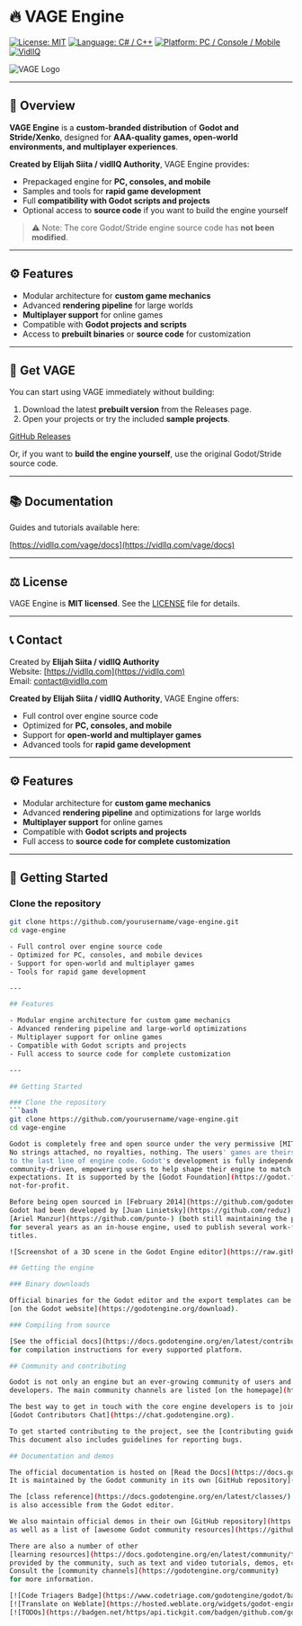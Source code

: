 # 🔥 VAGE Engine

[![License: MIT](https://img.shields.io/badge/License-MIT-yellow.svg)](https://opensource.org/licenses/MIT)
[![Language: C# / C++](https://img.shields.io/badge/Language-C%23%20%2F%20C++-blue.svg)]()
[![Platform: PC / Console / Mobile](https://img.shields.io/badge/Platform-PC%20%2F%20Console%20%2F%20Mobile-lightgrey.svg)]()
[![VidllQ](https://img.shields.io/badge/Powered_by-VidllQ-orange.svg)]()

![VAGE Logo](https://raw.githubusercontent.com/yourusername/your-repo-name/main/IMG-20250811-WA0000.jpg)

---

## 🌟 Overview

**VAGE Engine** is a **custom-branded distribution** of **Godot and Stride/Xenko**, designed for **AAA-quality games, open-world environments, and multiplayer experiences**.  

**Created by Elijah Siita / vidllQ Authority**, VAGE Engine provides:  

- Prepackaged engine for **PC, consoles, and mobile**  
- Samples and tools for **rapid game development**  
- Full **compatibility with Godot scripts and projects**  
- Optional access to **source code** if you want to build the engine yourself  

> ⚠ Note: The core Godot/Stride engine source code has **not been modified**.

---

## ⚙ Features

- Modular architecture for **custom game mechanics**  
- Advanced **rendering pipeline** for large worlds  
- **Multiplayer support** for online games  
- Compatible with **Godot projects and scripts**  
- Access to **prebuilt binaries** or **source code** for customization  

---

## 🚀 Get VAGE

You can start using VAGE immediately without building:  

1. Download the latest **prebuilt version** from the Releases page.  
2. Open your projects or try the included **sample projects**.  

[GitHub Releases](https://github.com/yourusername/vage-engine/releases)

Or, if you want to **build the engine yourself**, use the original Godot/Stride source code.

---

## 📚 Documentation

Guides and tutorials available here:  

[https://vidllq.com/vage/docs](https://vidllq.com/vage/docs)

---

## ⚖ License

VAGE Engine is **MIT licensed**. See the [LICENSE](https://opensource.org/licenses/MIT) file for details.

---

## 📞 Contact

Created by **Elijah Siita / vidllQ Authority**  
Website: [https://vidllq.com](https://vidllq.com)  
Email: contact@vidllq.com

**Created by Elijah Siita / vidllQ Authority**, VAGE Engine offers:  

- Full control over engine source code  
- Optimized for **PC, consoles, and mobile**  
- Support for **open-world and multiplayer games**  
- Advanced tools for **rapid game development**  

---

## ⚙ Features

- Modular architecture for **custom game mechanics**  
- Advanced **rendering pipeline** and optimizations for large worlds  
- **Multiplayer support** for online games  
- Compatible with **Godot scripts and projects**  
- Full access to **source code for complete customization**  

---

## 🚀 Getting Started

### Clone the repository
```bash
git clone https://github.com/yourusername/vage-engine.git
cd vage-engine

- Full control over engine source code  
- Optimized for PC, consoles, and mobile devices  
- Support for open-world and multiplayer games  
- Tools for rapid game development  

---

## Features

- Modular engine architecture for custom game mechanics  
- Advanced rendering pipeline and large-world optimizations  
- Multiplayer support for online games  
- Compatible with Godot scripts and projects  
- Full access to source code for complete customization  

---

## Getting Started

### Clone the repository
```bash
git clone https://github.com/yourusername/vage-engine.git
cd vage-engine

Godot is completely free and open source under the very permissive [MIT license](https://godotengine.org/license).
No strings attached, no royalties, nothing. The users' games are theirs, down
to the last line of engine code. Godot's development is fully independent and
community-driven, empowering users to help shape their engine to match their
expectations. It is supported by the [Godot Foundation](https://godot.foundation/)
not-for-profit.

Before being open sourced in [February 2014](https://github.com/godotengine/godot/commit/0b806ee0fc9097fa7bda7ac0109191c9c5e0a1ac),
Godot had been developed by [Juan Linietsky](https://github.com/reduz) and
[Ariel Manzur](https://github.com/punto-) (both still maintaining the project)
for several years as an in-house engine, used to publish several work-for-hire
titles.

![Screenshot of a 3D scene in the Godot Engine editor](https://raw.githubusercontent.com/godotengine/godot-design/master/screenshots/editor_tps_demo_1920x1080.jpg)

## Getting the engine

### Binary downloads

Official binaries for the Godot editor and the export templates can be found
[on the Godot website](https://godotengine.org/download).

### Compiling from source

[See the official docs](https://docs.godotengine.org/en/latest/contributing/development/compiling)
for compilation instructions for every supported platform.

## Community and contributing

Godot is not only an engine but an ever-growing community of users and engine
developers. The main community channels are listed [on the homepage](https://godotengine.org/community).

The best way to get in touch with the core engine developers is to join the
[Godot Contributors Chat](https://chat.godotengine.org).

To get started contributing to the project, see the [contributing guide](CONTRIBUTING.md).
This document also includes guidelines for reporting bugs.

## Documentation and demos

The official documentation is hosted on [Read the Docs](https://docs.godotengine.org).
It is maintained by the Godot community in its own [GitHub repository](https://github.com/godotengine/godot-docs).

The [class reference](https://docs.godotengine.org/en/latest/classes/)
is also accessible from the Godot editor.

We also maintain official demos in their own [GitHub repository](https://github.com/godotengine/godot-demo-projects)
as well as a list of [awesome Godot community resources](https://github.com/godotengine/awesome-godot).

There are also a number of other
[learning resources](https://docs.godotengine.org/en/latest/community/tutorials.html)
provided by the community, such as text and video tutorials, demos, etc.
Consult the [community channels](https://godotengine.org/community)
for more information.

[![Code Triagers Badge](https://www.codetriage.com/godotengine/godot/badges/users.svg)](https://www.codetriage.com/godotengine/godot)
[![Translate on Weblate](https://hosted.weblate.org/widgets/godot-engine/-/godot/svg-badge.svg)](https://hosted.weblate.org/engage/godot-engine/?utm_source=widget)
[![TODOs](https://badgen.net/https/api.tickgit.com/badgen/github.com/godotengine/godot)](https://www.tickgit.com/browse?repo=github.com/godotengine/godot)
